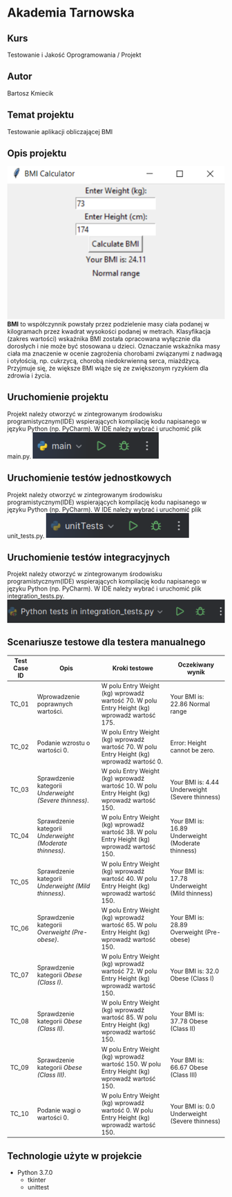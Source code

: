 # Akademia Tarnowska
## Kurs
Testowanie i Jakość Oprogramowania / Projekt
## Autor
Bartosz Kmiecik
## Temat projektu
Testowanie aplikacji obliczającej BMI
## Opis projektu
![GUI](./img/1.png)
**BMI** to współczynnik powstały przez podzielenie masy ciała podanej w kilogramach przez kwadrat wysokości podanej w metrach. Klasyfikacja (zakres wartości) wskaźnika BMI została opracowana wyłącznie dla dorosłych i nie może być stosowana u dzieci. Oznaczanie wskaźnika masy ciała ma znaczenie w ocenie zagrożenia chorobami związanymi z nadwagą i otyłością, np. cukrzycą, chorobą niedokrwienną serca, miażdżycą. Przyjmuje się, że większe BMI wiąże się ze zwiększonym ryzykiem dla zdrowia i życia.
## Uruchomienie projektu
Projekt należy otworzyć w zintegrowanym środowisku programistycznym(IDE) wspierających kompilację kodu napisanego w języku Python (np. PyCharm). W IDE należy wybrać i uruchomić plik main.py.
![main.py](./img/2.png)
## Uruchomienie testów jednostkowych
Projekt należy otworzyć w zintegrowanym środowisku programistycznym(IDE) wspierających kompilację kodu napisanego w języku Python (np. PyCharm). W IDE należy wybrać i uruchomić plik unit_tests.py.
![unitTests.py](./img/3.png)
## Uruchomienie testów integracyjnych
Projekt należy otworzyć w zintegrowanym środowisku programistycznym(IDE) wspierających kompilację kodu napisanego w języku Python (np. PyCharm). W IDE należy wybrać i uruchomić plik integration_tests.py.
![integration_tests.py](./img/4.png)
## Scenariusze testowe dla testera manualnego
| Test Case ID  | Opis | Kroki testowe | Oczekiwany wynik |
| ------------- | ------------- | ------------- | ------------- |
| TC_01  | Wprowadzenie poprawnych wartości. | W polu Entry Weight (kg) wprowadź wartość 70. W polu Entry Height (kg) wprowadź wartość 175. | Your BMI is: 22.86 Normal range |
| TC_02  | Podanie wzrostu o wartości 0. | W polu Entry Weight (kg) wprowadź wartość 70. W polu Entry Height (kg) wprowadź wartość 0. | Error: Height cannot be zero. |
| TC_03  | Sprawdzenie kategorii *Underweight (Severe thinness)*. | W polu Entry Weight (kg) wprowadź wartość 10. W polu Entry Height (kg) wprowadź wartość 150. | Your BMI is: 4.44 Underweight (Severe thinness) |
| TC_04  | Sprawdzenie kategorii *Underweight (Moderate thinness)*. | W polu Entry Weight (kg) wprowadź wartość 38. W polu Entry Height (kg) wprowadź wartość 150. | Your BMI is: 16.89 Underweight (Moderate thinness) |
| TC_05  | Sprawdzenie kategorii *Underweight (Mild thinness)*. | W polu Entry Weight (kg) wprowadź wartość 40. W polu Entry Height (kg) wprowadź wartość 150. | Your BMI is: 17.78 Underweight (Mild thinness) |
| TC_06  | Sprawdzenie kategorii *Overweight (Pre-obese)*. | W polu Entry Weight (kg) wprowadź wartość 65. W polu Entry Height (kg) wprowadź wartość 150. | Your BMI is: 28.89 Overweight (Pre-obese) |
| TC_07  | Sprawdzenie kategorii *Obese (Class I)*. | W polu Entry Weight (kg) wprowadź wartość 72. W polu Entry Height (kg) wprowadź wartość 150. | Your BMI is: 32.0 Obese (Class I) |
| TC_08  | Sprawdzenie kategorii *Obese (Class II)*. | W polu Entry Weight (kg) wprowadź wartość 85. W polu Entry Height (kg) wprowadź wartość 150. | Your BMI is: 37.78 Obese (Class II) |
| TC_09  | Sprawdzenie kategorii *Obese (Class III)*. | W polu Entry Weight (kg) wprowadź wartość 150. W polu Entry Height (kg) wprowadź wartość 150. | Your BMI is: 66.67 Obese (Class III) |
| TC_10  | Podanie wagi o wartości 0. | W polu Entry Weight (kg) wprowadź wartość 0. W polu Entry Height (kg) wprowadź wartość 150. | Your BMI is: 0.0 Underweight (Severe thinness) |
## Technologie użyte w projekcie
- Python 3.7.0
  - tkinter
  - unittest
